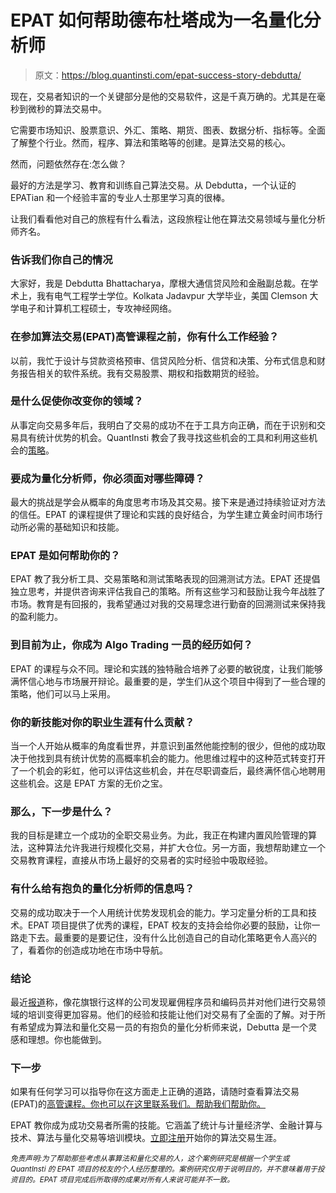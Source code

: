 # EPAT 如何帮助德布杜塔成为一名量化分析师

> 原文：<https://blog.quantinsti.com/epat-success-story-debdutta/>

现在，交易者知识的一个关键部分是他的交易软件，这是千真万确的。尤其是在毫秒到微秒的算法交易中。

它需要市场知识、股票意识、外汇、策略、期货、图表、数据分析、指标等。全面了解整个行业。然而，程序、算法和策略等的创建。是算法交易的核心。

然而，问题依然存在:怎么做？

最好的方法是学习、教育和训练自己算法交易。从 Debdutta，一个认证的 EPATian 和一个经验丰富的专业人士那里学习真的很棒。

让我们看看他对自己的旅程有什么看法，这段旅程让他在算法交易领域与量化分析师齐名。

### **告诉我们你自己的情况**

大家好，我是 Debdutta Bhattacharya，摩根大通信贷风险和金融副总裁。在学术上，我有电气工程学士学位。Kolkata Jadavpur 大学毕业，美国 Clemson 大学电子和计算机工程硕士，专攻神经网络。

### 在参加算法交易(EPAT)高管课程之前，你有什么工作经验？

以前，我忙于设计与贷款资格预审、信贷风险分析、信贷和决策、分布式信息和财务报告相关的软件系统。我有交易股票、期权和指数期货的经验。

### 是什么促使你改变你的领域？

从事定向交易多年后，我明白了交易的成功不在于工具方向正确，而在于识别和交易具有统计优势的机会。QuantInsti 教会了我寻找这些机会的工具和利用这些机会的[策略](https://www.quantinsti.com/category/quantitative-trading-strategies/)。

### 要成为量化分析师，你必须面对哪些障碍？

最大的挑战是学会从概率的角度思考市场及其交易。接下来是通过持续验证对方法的信任。EPAT 的课程提供了理论和实践的良好结合，为学生建立黄金时间市场行动所必需的基础知识和技能。

### EPAT 是如何帮助你的？

EPAT 教了我分析工具、交易策略和测试策略表现的回溯测试方法。EPAT 还提倡独立思考，并提供咨询来评估我自己的策略。所有这些学习和鼓励让我今年战胜了市场。教育是有回报的，我希望通过对我的交易理念进行勤奋的回溯测试来保持我的盈利能力。

### 到目前为止，你成为 Algo Trading 一员的经历如何？

EPAT 的课程与众不同。理论和实践的独特融合培养了必要的敏锐度，让我们能够满怀信心地与市场展开辩论。最重要的是，学生们从这个项目中得到了一些合理的策略，他们可以马上采用。

### 你的新技能对你的职业生涯有什么贡献？

当一个人开始从概率的角度看世界，并意识到虽然他能控制的很少，但他的成功取决于他找到具有统计优势的高概率机会的能力。他思维过程中的这种范式转变打开了一个机会的彩虹，他可以评估这些机会，并在尽职调查后，最终满怀信心地聘用这些机会。这是 EPAT 方案的无价之宝。

### 那么，下一步是什么？

我的目标是建立一个成功的全职交易业务。为此，我正在构建内置风险管理的算法，这种算法允许我进行规模化交易，并扩大仓位。另一方面，我想帮助建立一个交易教育课程，直接从市场上最好的交易者的实时经验中吸取经验。

### 有什么给有抱负的量化分析师的信息吗？

交易的成功取决于一个人用统计优势发现机会的能力。学习定量分析的工具和技术。EPAT 项目提供了优秀的课程，EPAT 校友的支持会给你必要的鼓励，让你一路走下去。最重要的是要记住，没有什么比创造自己的自动化策略更令人高兴的了，看着你的创造成功地在市场中导航。

### **结论**

最近[报道](https://www.bloomberg.com/news/articles/2017-10-19/coders-who-trade-wall-street-designs-its-staff-for-the-future)称，像花旗银行这样的公司发现雇佣程序员和编码员并对他们进行交易领域的培训变得更加容易。他们的经验和技能让他们对交易有了全面的了解。对于所有希望成为算法和量化交易一员的有抱负的量化分析师来说，Debutta 是一个灵感和理想。你也能做到。

### **下一步**

如果有任何学习可以指导你在这方面走上正确的道路，请随时查看算法交易 (EPAT)的[高管课程。你也可以在这里联系我们。帮助我们帮助你。](https://www.quantinsti.com/)

EPAT 教你成为成功交易者所需的技能。它涵盖了统计与计量经济学、金融计算与技术、算法与量化交易等培训模块。[立即注册](https://www.quantinsti.com/)开始你的算法交易生涯。

<small>*免责声明:为了帮助那些考虑从事算法和量化交易的人，这个案例研究是根据一个学生或 QuantInsti 的 EPAT 项目的校友的个人经历整理的。案例研究仅用于说明目的，并不意味着用于投资目的。EPAT 项目完成后所取得的成果对所有人来说可能并不一致。*</small>